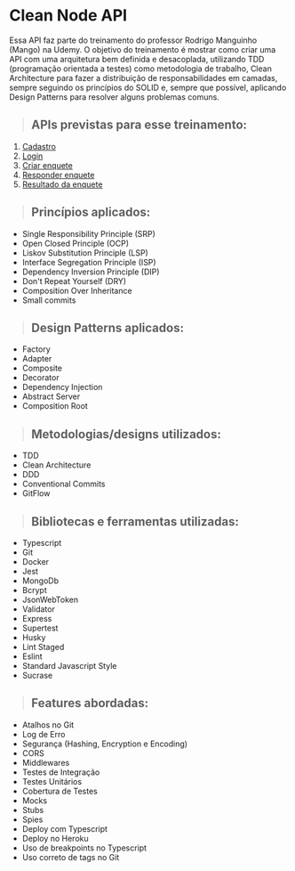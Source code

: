 # **Clean Node API**

Essa API faz parte do treinamento do professor Rodrigo Manguinho (Mango) na Udemy.
O objetivo do treinamento é mostrar como criar uma API com uma arquitetura bem definida e desacoplada, utilizando TDD (programação orientada a testes) como metodologia de trabalho, Clean Architecture para fazer a distribuição de responsabilidades em camadas, sempre seguindo os princípios do SOLID e, sempre que possível, aplicando Design Patterns para resolver alguns problemas comuns.

> ## APIs previstas para esse treinamento:
1. [Cadastro](./requirements/signup.md)
1. [Login](./requirements/login.md)
1. [Criar enquete](./requirements/add-survey.md)
1. [Responder enquete](./requirements/answer-survey.md)
1. [Resultado da enquete](./requirements/survey-result.md)

> ## Princípios aplicados:
* Single Responsibility Principle (SRP)
* Open Closed Principle (OCP)
* Liskov Substitution Principle (LSP)
* Interface Segregation Principle (ISP)
* Dependency Inversion Principle (DIP)
* Don't Repeat Yourself (DRY)
* Composition Over Inheritance
* Small commits
> ## Design Patterns aplicados:
* Factory
* Adapter
* Composite
* Decorator
* Dependency Injection
* Abstract Server
* Composition Root
> ## Metodologias/designs utilizados:
* TDD
* Clean Architecture
* DDD
* Conventional Commits
* GitFlow
> ## Bibliotecas e ferramentas utilizadas:
* Typescript
* Git
* Docker
* Jest
* MongoDb
* Bcrypt
* JsonWebToken
* Validator
* Express
* Supertest
* Husky
* Lint Staged
* Eslint
* Standard Javascript Style
* Sucrase
> ## Features abordadas:
* Atalhos no Git
* Log de Erro
* Segurança (Hashing, Encryption e Encoding)
* CORS
* Middlewares
* Testes de Integração
* Testes Unitários
* Cobertura de Testes
* Mocks
* Stubs
* Spies
* Deploy com Typescript
* Deploy no Heroku
* Uso de breakpoints no Typescript
* Uso correto de tags no Git